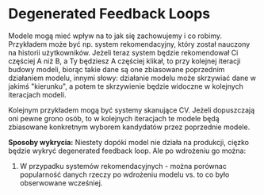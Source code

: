 # Degenerated Feedback Loops
Modele mogą mieć wpływ na to jak się zachowujemy i co robimy. Przykładem może być np. system rekomendacyjny, który został nauczony na historii użytkowników. Jeżeli teraz system będzie rekomendował Ci częściej A niż B, a Ty będziesz A częściej klikał, to przy kolejnej iteracji budowy modeli, biorąc takie dane są one zbiasowane poprzednim działaniem modelu, innymi słowy: działanie modelu może skrzywiać dane w jakimś "kierunku", a potem te skrzywienie będzie widoczne w kolejnych iteracjach modeli.

Kolejnym przykładem mogą być systemy skanujące CV. Jeżeli dopuszczają oni pewne grono osób, to w kolejnych iteracjach te modele będą zbiasowane konkretnym wyborem kandydatów przez poprzednie modele.

**Sposoby wykrycia:**
Niestety dopóki model nie działa na produkcji, cięzko będzie wykryć degenerated feedback loop. Ale po wdrożeniu go można:
1. W przypadku systemów rekomendacyjnych - można porównac popularność danych rzeczy po wdrożeniu modelu vs. to co było obserwowane wcześniej.